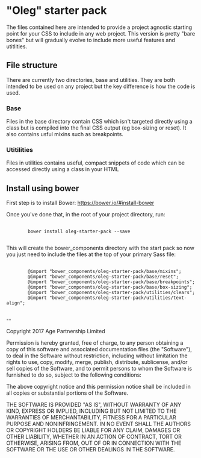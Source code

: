 # "Oleg" starter pack

The files contained here are intended to provide a project agnostic starting point for your CSS to include in any web project. This version is pretty "bare bones" but will gradually evolve to include more useful features and utitlities.

## File structure

There are currently two directories, base and utilities. They are both intended to be used on any project but the key difference is how the code is used.

### Base

Files in the base directory contain CSS which isn't targeted directly using a class but is compiled into the final CSS output (eg box-sizing or reset). It also contains usful mixins such as breakpoints.

### Utitilities

Files in utilities contains useful, compact snippets of code which can be accessed directly using a class in your HTML

## Install using bower

First step is to install Bower: https://bower.io/#install-bower

Once you've done that, in the root of your project directory, run:

<pre>
    <code>
        bower install oleg-starter-pack --save
    </code>
</pre>

This will create the bower_components directory with the start pack so now you just need to include the files at the top of your primary Sass file:

<pre>
    <code>
        @import "bower_components/oleg-starter-pack/base/mixins";
        @import "bower_components/oleg-starter-pack/base/reset";
        @import "bower_components/oleg-starter-pack/base/breakpoints";
        @import "bower_components/oleg-starter-pack/base/box-sizing";
        @import "bower_components/oleg-starter-pack/utilities/clears";
        @import "bower_components/oleg-starter-pack/utilities/text-align";
    </code>
</pre>

--

Copyright 2017 Age Partnership Limited

Permission is hereby granted, free of charge, to any person obtaining a copy of this software and associated documentation files (the "Software"), to deal in the Software without restriction, including without limitation the rights to use, copy, modify, merge, publish, distribute, sublicense, and/or sell copies of the Software, and to permit persons to whom the Software is furnished to do so, subject to the following conditions:

The above copyright notice and this permission notice shall be included in all copies or substantial portions of the Software.

THE SOFTWARE IS PROVIDED "AS IS", WITHOUT WARRANTY OF ANY KIND, EXPRESS OR IMPLIED, INCLUDING BUT NOT LIMITED TO THE WARRANTIES OF MERCHANTABILITY, FITNESS FOR A PARTICULAR PURPOSE AND NONINFRINGEMENT. IN NO EVENT SHALL THE AUTHORS OR COPYRIGHT HOLDERS BE LIABLE FOR ANY CLAIM, DAMAGES OR OTHER LIABILITY, WHETHER IN AN ACTION OF CONTRACT, TORT OR OTHERWISE, ARISING FROM, OUT OF OR IN CONNECTION WITH THE SOFTWARE OR THE USE OR OTHER DEALINGS IN THE SOFTWARE.